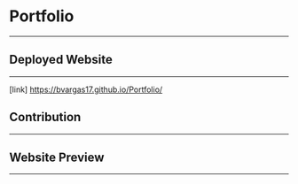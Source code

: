 # Portfolio
- - - - 

## Deployed Website
- - - - 

[link]  https://bvargas17.github.io/Portfolio/ 

## Contribution
- - - - 




## Website Preview
- - - - 
